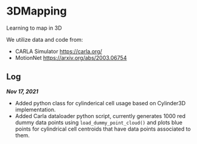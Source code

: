 # 3DMapping
Learning to map in 3D

We utilize data and code from: 
- CARLA Simulator https://carla.org/ 
- MotionNet https://arxiv.org/abs/2003.06754 

## Log

***Nov 17, 2021*** 

* Added python class for cylinderical cell usage based on Cylinder3D implementation.
* Added Carla dataloader python script, currently generates 1000 red dummy data points using `load_dummy_point_cloud()` and plots blue points for cylindrical cell centroids that have data points associated to them.
